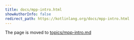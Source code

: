 ```yaml
---
title: docs/mpp-intro.html
showAuthorInfo: false
redirect_path: https://kotlinlang.org/docs/mpp-intro.html
---
```


The page is moved to [topics/mpp-intro.md](docs/topics/mpp-intro.md)
